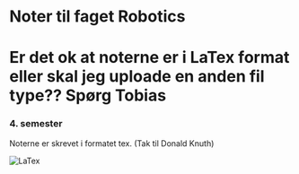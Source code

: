 # Noter til faget Robotics

# Er det ok at noterne er i LaTex format eller skal jeg uploade en anden fil type?? Spørg Tobias

### 4. semester 

Noterne er skrevet i formatet tex. (Tak til Donald Knuth)

![LaTex](https://img.shields.io/badge/LaTeX-%23000000?style=flat-square&logo=latex&logoColor=white)




